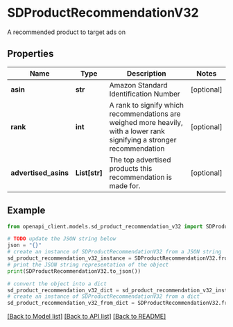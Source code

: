 # SDProductRecommendationV32

A recommended product to target ads on

## Properties

Name | Type | Description | Notes
------------ | ------------- | ------------- | -------------
**asin** | **str** | Amazon Standard Identification Number | [optional] 
**rank** | **int** | A rank to signify which recommendations are weighed more heavily, with a lower rank signifying a stronger recommendation | [optional] 
**advertised_asins** | **List[str]** | The top advertised products this recommendation is made for. | [optional] 

## Example

```python
from openapi_client.models.sd_product_recommendation_v32 import SDProductRecommendationV32

# TODO update the JSON string below
json = "{}"
# create an instance of SDProductRecommendationV32 from a JSON string
sd_product_recommendation_v32_instance = SDProductRecommendationV32.from_json(json)
# print the JSON string representation of the object
print(SDProductRecommendationV32.to_json())

# convert the object into a dict
sd_product_recommendation_v32_dict = sd_product_recommendation_v32_instance.to_dict()
# create an instance of SDProductRecommendationV32 from a dict
sd_product_recommendation_v32_from_dict = SDProductRecommendationV32.from_dict(sd_product_recommendation_v32_dict)
```
[[Back to Model list]](../README.md#documentation-for-models) [[Back to API list]](../README.md#documentation-for-api-endpoints) [[Back to README]](../README.md)


